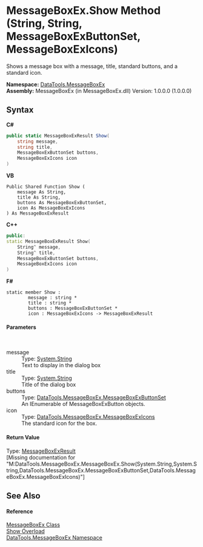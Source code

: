 # MessageBoxEx.Show Method (String, String, MessageBoxExButtonSet, MessageBoxExIcons)
 

Shows a message box with a message, title, standard buttons, and a standard icon.

**Namespace:**&nbsp;<a href="2e83881a-7861-f510-1d85-b20875f0dcb4">DataTools.MessageBoxEx</a><br />**Assembly:**&nbsp;MessageBoxEx (in MessageBoxEx.dll) Version: 1.0.0.0 (1.0.0.0)

## Syntax

**C#**<br />
``` C#
public static MessageBoxExResult Show(
	string message,
	string title,
	MessageBoxExButtonSet buttons,
	MessageBoxExIcons icon
)
```

**VB**<br />
``` VB
Public Shared Function Show ( 
	message As String,
	title As String,
	buttons As MessageBoxExButtonSet,
	icon As MessageBoxExIcons
) As MessageBoxExResult
```

**C++**<br />
``` C++
public:
static MessageBoxExResult Show(
	String^ message, 
	String^ title, 
	MessageBoxExButtonSet buttons, 
	MessageBoxExIcons icon
)
```

**F#**<br />
``` F#
static member Show : 
        message : string * 
        title : string * 
        buttons : MessageBoxExButtonSet * 
        icon : MessageBoxExIcons -> MessageBoxExResult 

```


#### Parameters
&nbsp;<dl><dt>message</dt><dd>Type: <a href="https://docs.microsoft.com/dotnet/api/system.string" target="_blank">System.String</a><br />Text to display in the dialog box</dd><dt>title</dt><dd>Type: <a href="https://docs.microsoft.com/dotnet/api/system.string" target="_blank">System.String</a><br />Title of the dialog box</dd><dt>buttons</dt><dd>Type: <a href="dfaadbd2-b25a-45ea-65f6-58f59b52afcb">DataTools.MessageBoxEx.MessageBoxExButtonSet</a><br />An IEnumerable of MessageBoxExButton objects.</dd><dt>icon</dt><dd>Type: <a href="180a2dcf-1983-6418-ec6c-8dba82620fbf">DataTools.MessageBoxEx.MessageBoxExIcons</a><br />The standard icon for the box.</dd></dl>

#### Return Value
Type: <a href="2b304ae3-c8f0-9ca0-11ef-bc5222b08b2a">MessageBoxExResult</a><br />\[Missing <returns> documentation for "M:DataTools.MessageBoxEx.MessageBoxEx.Show(System.String,System.String,DataTools.MessageBoxEx.MessageBoxExButtonSet,DataTools.MessageBoxEx.MessageBoxExIcons)"\]

## See Also


#### Reference
<a href="d51d5a04-45d3-f370-b968-831a609ba604">MessageBoxEx Class</a><br /><a href="befd1aee-1d66-f992-80b8-8e51fc98ff5f">Show Overload</a><br /><a href="2e83881a-7861-f510-1d85-b20875f0dcb4">DataTools.MessageBoxEx Namespace</a><br />